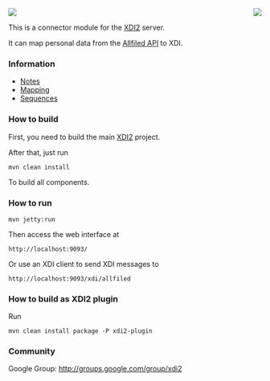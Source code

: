 <a href="http://projectdanube.org/" target="_blank"><img src="http://peacekeeper.github.com/xdi2/images/projectdanube_logo.png" align="right"></a>
<img src="http://peacekeeper.github.com/xdi2/images/logo64.png"><br>

This is a connector module for the [XDI2](http://github.com/peacekeeper/xdi2) server.

It can map personal data from the [Allfiled API](https://demo.allfiled.com/apisite/docs/overview/intro) to XDI. 

### Information

* [Notes](https://github.com/peacekeeper/xdi2-connector-allfiled/wiki/Notes)
* [Mapping](https://github.com/peacekeeper/xdi2-connector-allfiled/wiki/Mapping)
* [Sequences](https://github.com/peacekeeper/xdi2-connector-allfiled/wiki/Sequences)

### How to build

First, you need to build the main [XDI2](http://github.com/peacekeeper/xdi2) project.

After that, just run

    mvn clean install

To build all components.

### How to run

    mvn jetty:run

Then access the web interface at

	http://localhost:9093/

Or use an XDI client to send XDI messages to

    http://localhost:9093/xdi/allfiled

### How to build as XDI2 plugin

Run

    mvn clean install package -P xdi2-plugin

### Community

Google Group: http://groups.google.com/group/xdi2
